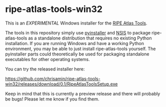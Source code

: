 # ripe-atlas-tools-win32
This is an *EXPERIMENTAL* Windows installer for the [RIPE Atlas Tools](https://github.com/RIPE-NCC/ripe-atlas-tools).

The tools in this repository simply use [pyinstaller](http://www.pyinstaller.org/) and [NSIS](http://nsis.sourceforge.net/Main_Page) to package ripe-atlas-tools as a standalone distribution that requires no existing Python installation. If you are running Windows and have a working Python environment, you may be able to just install ripe-atlas-tools yourself. The pyinstaller parts could theoretically be used for packaging standalone executables for other operating systems.

You can try the released installer here:

https://github.com/chrisamin/ripe-atlas-tools-win32/releases/download/0.1/RipeAtlasToolsSetup.exe

Keep in mind that this is currently a preview release and there will probably be bugs! Please let me know if you find them.
